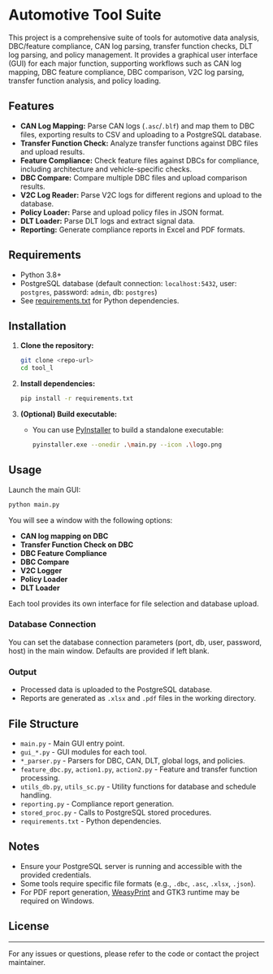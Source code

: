 # Automotive Tool Suite

This project is a comprehensive suite of tools for automotive data analysis, DBC/feature compliance, CAN log parsing, transfer function checks, DLT log parsing, and policy management. It provides a graphical user interface (GUI) for each major function, supporting workflows such as CAN log mapping, DBC feature compliance, DBC comparison, V2C log parsing, transfer function analysis, and policy loading.

## Features

- **CAN Log Mapping:** Parse CAN logs (`.asc`/`.blf`) and map them to DBC files, exporting results to CSV and uploading to a PostgreSQL database.
- **Transfer Function Check:** Analyze transfer functions against DBC files and upload results.
- **Feature Compliance:** Check feature files against DBCs for compliance, including architecture and vehicle-specific checks.
- **DBC Compare:** Compare multiple DBC files and upload comparison results.
- **V2C Log Reader:** Parse V2C logs for different regions and upload to the database.
- **Policy Loader:** Parse and upload policy files in JSON format.
- **DLT Loader:** Parse DLT logs and extract signal data.
- **Reporting:** Generate compliance reports in Excel and PDF formats.

## Requirements

- Python 3.8+
- PostgreSQL database (default connection: `localhost:5432`, user: `postgres`, password: `admin`, db: `postgres`)
- See [requirements.txt](requirements.txt) for Python dependencies.

## Installation

1. **Clone the repository:**
   ```sh
   git clone <repo-url>
   cd tool_l
   ```

2. **Install dependencies:**
   ```sh
   pip install -r requirements.txt
   ```

3. **(Optional) Build executable:**
   - You can use [PyInstaller](https://www.pyinstaller.org/) to build a standalone executable:
     ```sh
     pyinstaller.exe --onedir .\main.py --icon .\logo.png
     ```

## Usage

Launch the main GUI:
```sh
python main.py
```

You will see a window with the following options:
- **CAN log mapping on DBC**
- **Transfer Function Check on DBC**
- **DBC Feature Compliance**
- **DBC Compare**
- **V2C Logger**
- **Policy Loader**
- **DLT Loader**

Each tool provides its own interface for file selection and database upload.

### Database Connection

You can set the database connection parameters (port, db, user, password, host) in the main window. Defaults are provided if left blank.

### Output

- Processed data is uploaded to the PostgreSQL database.
- Reports are generated as `.xlsx` and `.pdf` files in the working directory.

## File Structure

- `main.py` - Main GUI entry point.
- `gui_*.py` - GUI modules for each tool.
- `*_parser.py` - Parsers for DBC, CAN, DLT, global logs, and policies.
- `feature_dbc.py`, `action1.py`, `action2.py` - Feature and transfer function processing.
- `utils_db.py`, `utils_sc.py` - Utility functions for database and schedule handling.
- `reporting.py` - Compliance report generation.
- `stored_proc.py` - Calls to PostgreSQL stored procedures.
- `requirements.txt` - Python dependencies.

## Notes

- Ensure your PostgreSQL server is running and accessible with the provided credentials.
- Some tools require specific file formats (e.g., `.dbc`, `.asc`, `.xlsx`, `.json`).
- For PDF report generation, [WeasyPrint](https://weasyprint.org/) and GTK3 runtime may be required on Windows.

## License


---

For any issues or questions, please refer to the code or contact the project maintainer.